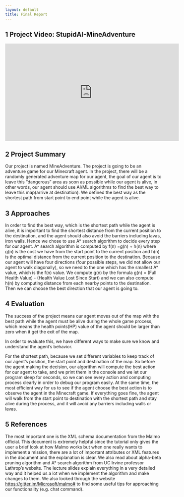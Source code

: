 ```yaml
---
layout: default
title: Final Report
---
```

## 1 Project Video: StupidAI-MineAdventure
<iframe width="560" height="315" src="https://www.youtube.com/embed/xDyvuzzZx9k" frameborder="0" allow="accelerometer; autoplay; encrypted-media; gyroscope; picture-in-picture" allowfullscreen></iframe>

## 2 Project Summary

Our project is named MineAdventure. The project is going to be an adventure game for our Minecraft agent. In the project, there will be a randomly generated adventure map 
for our agent, the goal of our agent is to leave this “dangerous” area as soon as possible while our agent is alive, in other words, our agent should use AI/ML algorithms 
to find the best way to leave this map(arrive at destination). We defined the best way as the shortest path from start point to end point while the agent is alive.

## 3 Approaches

In order to find the best way, which is the shortest path while the agent is alive, it is important to find the shortest distance from the current position to the destination, and 
the agent should also avoid the barriers including lavas, iron walls. Hence we chose to use A* search algorithm to decide every step for our agent. A* search algorithm is 
computed by f(n) =g(n) + h(n) where g(n) is the cost we have from the start point to the current position and h(n) is the optimal distance from the current position to the 
destination. Because our agent will have four directions (four possible steps, we did not allow our agent to walk diagonally), so we need to the one which has the smallest 
A* value, which is the f(n) value. We compute g(n) by the formula g(n) = (Full Health Value) - (Health Value Lost Since Start) and we can also compute h(n) by computing distance 
from each nearby points to the destination. Then we can choose the best direction that our agent is going to.

## 4 Evaluation

The success of the project means our agent moves out of the map with the best path while the agent must be alive during the whole game process, which means the health points(HP) 
value of the agent should be larger than zero when it get the exit of the map.

In order to evaluate this, we have different ways to make sure we know and understand the agent’s behavior.

For the shortest path, because we set different variables to keep track of our agent’s position, the start point and destination of the map. So before the agent making the decision, 
our algorithm will compute the best action for our agent to take, and we print them in the console and we let our program sleep for seconds, so we can see every action and computing 
process clearly in order to debug our program easily. At the same time, the most efficient way for us to see if the agent choose the best action is to observe the agent in the 
Minecraft game. If everything goes fine, the agent will walk from the start point to destination with the shortest path and stay alive during the process, and it will avoid any barriers 
including walls or lavas. 

## 5 References
The most important one is the XML schema documentation from the Malmo official. This document is extremely helpful since the tutorial only gives the user a brief look at how 
Malmo works but when one really wants to implement a mission, there are a lot of important attributes or XML features in the document and the explanation is clear.
We also read about alpha-beta pruning algorithm and A* search algorithm from UC Irvine professor Lathrop’s website. The lecture slides explain everything in a very detailed way 
and it helped us a lot when we implement the algorithm and make changes to them.
We also looked through the website https://gitter.im/Microsoft/malmo# to find some useful tips for approaching our functionality (e.g. chat command).